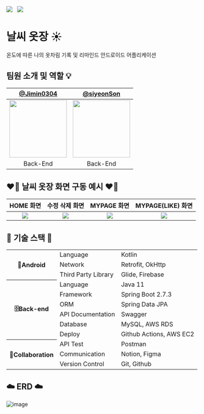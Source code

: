 <p>
  <a href="https://github.com/OpenSource22-2/WeatherCloset-Server/actions/workflows/gradle.yml"><img src="https://github.com/OpenSource22-2/WeatherCloset-Server/actions/workflows/gradle.yml/badge.svg"/></a> &nbsp
  <img src="https://img.shields.io/badge/test%20server-down-red"/>
</p>

# 날씨 옷장 ☀️
온도에 따른 나의 옷차림 기록 및 리마인드 안드로이드 어플리케이션

## 팀원 소개 및 역할 💡
| [@Jimin0304](https://github.com/Jimin0304) | [@siyeonSon](https://github.com/siyeonSon) |
| :---: | :---: |
| <img src="https://user-images.githubusercontent.com/74671573/206147703-b898f0dd-a87a-4bd4-99d8-4234b477990f.png" width="150"/> | <img src="https://avatars.githubusercontent.com/u/87802191?v=4" width="150"/> 
| Back-End | Back-End |           

## ❤️‍🔥 날씨 옷장 화면 구동 예시 ❤️‍🔥
| HOME 화면 | 수정 삭제 화면 | MYPAGE 화면 | MYPAGE(LIKE) 화면 |
| :---:| :---: | :---: | :---: |
| <img src="https://user-images.githubusercontent.com/74671573/206127346-5be1486d-38ab-48bb-99bf-045d641ec2ec.gif"/> | <img src="https://user-images.githubusercontent.com/74671573/206138915-dcdd9b11-e83c-4566-b3ad-c35dd464935b.gif"/> | <img src="https://user-images.githubusercontent.com/74671573/206142410-a8c72403-742c-48d3-b5dc-ebff0bedef12.gif"/> | <img src="https://user-images.githubusercontent.com/74671573/206143310-550ca60e-0e17-478a-9931-c33b3fc6c8cc.gif"/> | 


## 🚗 기술 스택 🚗
<table>
   <tr><th rowspan="3">📱Android</th><td>Language</td><td>Kotlin</td></tr>
	<tr><td>Network</td><td>Retrofit, OkHttp</td></tr>
	<tr><td>Third Party Library</td><td>Glide, Firebase</td></tr>
	<tr><th rowspan="6">🗄️Back-end</th><td>Language</td><td>Java 11</td></tr>
	<tr><td>Framework</td><td>Spring Boot 2.7.3</td></tr>
	<tr><td>ORM</td><td>Spring Data JPA</td></tr>
	<tr><td>API Documentation</td><td>Swagger</td></tr>
	<tr><td>Database</td><td>MySQL, AWS RDS</td></tr>
	<tr><td>Deploy</td><td>Github Actions, AWS EC2</td></tr>
	<tr><th rowspan="3">🤝Collaboration</th><td>API Test</td><td>Postman</td></tr>
	<tr><td>Communication</td><td>Notion, Figma</td></tr>
	<tr><td>Version Control</td><td>Git, Github</td></tr>
</table>


## ☁️ ERD ☁️
![image](https://user-images.githubusercontent.com/87802191/206154976-cbb30551-4874-4eea-b374-802bb5e688d2.png)
